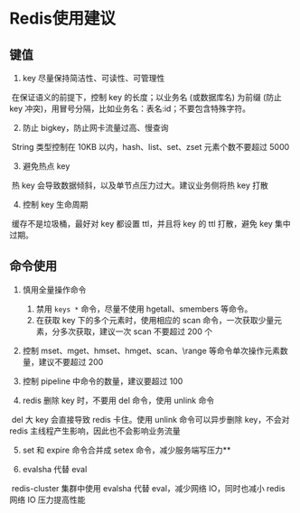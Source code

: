 # Redis使用建议

## 键值

1. key 尽量保持简洁性、可读性、可管理性

​		在保证语义的前提下，控制 key 的长度；以业务名 (或数据库名) 为前缀 (防止 key 冲突)，用冒号分隔，比如业务名：表名:id；不要包含特殊字符。

2. 防止 bigkey，防止网卡流量过高、慢查询

​		String 类型控制在 10KB 以内，hash、list、set、zset 元素个数不要超过 5000

3. 避免热点 key

​		热 key 会导致数据倾斜，以及单节点压力过大。建议业务侧将热 key 打散

4. 控制 key 生命周期

​		缓存不是垃圾桶，最好对 key 都设置 ttl，并且将 key 的 ttl 打散，避免 key 集中过期。

## 命令使用

1. 慎用全量操作命令
   1. 禁用 `keys *` 命令，尽量不使用 hgetall、smembers 等命令。
   2. 在获取 key 下的多个元素时，使用相应的 scan 命令，一次获取少量元素，分多次获取，建议一次 scan 不要超过 200 个

2. 控制 mset、mget、hmset、hmget、scan、\range 等命令单次操作元素数量，建议不要超过 200

3. 控制 pipeline 中命令的数量，建议要超过 100

4. redis 删除 key 时，不要用 del 命令，使用 unlink 命令

​		del 大 key 会直接导致 redis 卡住。使用 unlink 命令可以异步删除 key，不会对 redis 主线程产生影响，因此也不会影响业务流量

5. set 和 expire 命令合并成 setex 命令，减少服务端写压力**

6. evalsha 代替 eval

​		redis-cluster 集群中使用 evalsha 代替 eval，减少网络 IO，同时也减小 redis 网络 IO 压力提高性能
